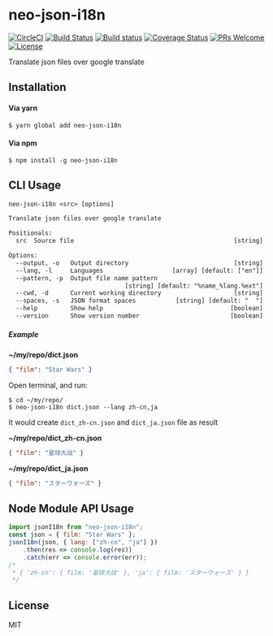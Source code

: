 # neo-json-i18n

[![CircleCI](https://circleci.com/gh/Cap32/neo-json-i18n.svg?style=shield)](https://circleci.com/gh/Cap32/neo-json-i18n)
[![Build Status](https://travis-ci.org/Cap32/neo-json-i18n.svg?branch=master)](https://travis-ci.org/Cap32/neo-json-i18n)
[![Build status](https://ci.appveyor.com/api/projects/status/itq4dp7186526wcl?svg=true)](https://ci.appveyor.com/project/Cap32/neo-json-i18n)
[![Coverage Status](https://coveralls.io/repos/github/Cap32/neo-json-i18n/badge.svg?branch=master)](https://coveralls.io/github/Cap32/neo-json-i18n?branch=master)
[![PRs Welcome](https://img.shields.io/badge/PRs-welcome-brightgreen.svg)](http://makeapullrequest.com)
[![License](https://img.shields.io/badge/license-MIT_License-blue.svg?style=flat)](https://github.com/Cap32/neo-json-i18n/blob/master/LICENSE.md)

Translate json files over google translate

## Installation

#### Via yarn

```shell
$ yarn global add neo-json-i18n
```

#### Via npm

```shell
$ npm install -g neo-json-i18n
```

## CLI Usage

```txt
neo-json-i18n <src> [options]

Translate json files over google translate

Positionals:
  src  Source file                                            [string]

Options:
  --output, -o   Output directory                             [string]
  --lang, -l     Languages                   [array] [default: ["en"]]
  --pattern, -p  Output file name pattern
                                [string] [default: "%name_%lang.%ext"]
  --cwd, -d      Current working directory                    [string]
  --spaces, -s   JSON format spaces           [string] [default: "  "]
  --help         Show help                                   [boolean]
  --version      Show version number                         [boolean]
```

##### Example

**~/my/repo/dict.json**

```json
{ "film": "Star Wars" }
```

Open terminal, and run:

```shell
$ cd ~/my/repo/
$ neo-json-i18n dict.json --lang zh-cn,ja
```

It would create `dict_zh-cn.json` and `dict_ja.json` file as result

**~/my/repo/dict_zh-cn.json**

```json
{ "film": "星球大战" }
```

**~/my/repo/dict_ja.json**

```json
{ "film": "スターウォーズ" }
```

## Node Module API Usage

```js
import jsonI18n from "neo-json-i18n";
const json = { film: "Star Wars" };
jsonI18n(json, { lang: ["zh-cn", "ja"] })
    .then(res => console.log(res))
    .catch(err => console.error(err));
/*
 * { 'zh-cn': { film: '星球大战' }, 'ja': { film: 'スターウォーズ' } }
 */
```

## License

MIT
